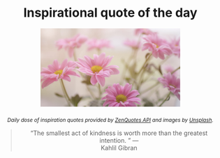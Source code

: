 
<div align="center">

# Inspirational quote of the day

<img src="./data/photo.jpeg" alt="Beautiful nature photo" width="320" height="180">

<sub><i>Daily dose of inspiration quotes provided by [ZenQuotes API](https://zenquotes.io/) and images by [Unsplash](https://unsplash.com/).</i></sub>


<blockquote>&ldquo;The smallest act of kindness is worth more than the greatest intention.  &rdquo; &mdash; <footer>Kahlil Gibran</footer></blockquote>

</div>
